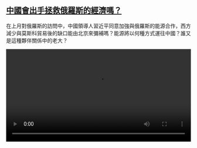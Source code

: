 <!--1682518626000-->
[中國會出手拯救俄羅斯的經濟嗎？](https://www.dw.com/zh/%E4%B8%AD%E5%9C%8B%E6%9C%83%E5%87%BA%E6%89%8B%E6%8B%AF%E6%95%91%E4%BF%84%E7%BE%85%E6%96%AF%E7%9A%84%E7%B6%93%E6%BF%9F%E5%97%8E%EF%BC%9F/a-65442642)
------

<p>在上月對俄羅斯的訪問中，中國領導人習近平同意加強與俄羅斯的能源合作，西方減少與莫斯科貿易後的缺口能由北京來彌補嗎？能源將以何種方式運往中國？誰又是這種夥伴關係中的老大？</small></p><video src="https://tvdownloaddw-a.akamaihd.net/dwtv_video/flv/vdt_zh/2023/bchi230426_001_chinaruss_01r_AVC_1280x720.mp4" controls style="width:100%"></video>
